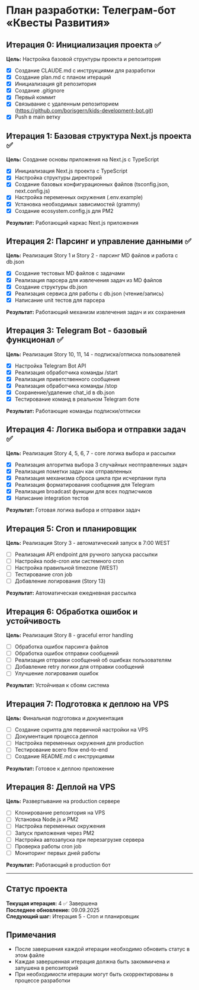 # План разработки: Телеграм-бот «Квесты Развития»

## Итерация 0: Инициализация проекта ✅
**Цель:** Настройка базовой структуры проекта и репозитория

- [x] Создание CLAUDE.md с инструкциями для разработки
- [x] Создание plan.md с планом итераций
- [x] Инициализация git репозитория
- [x] Создание .gitignore
- [x] Первый коммит
- [x] Связывание с удаленным репозиторием (https://github.com/borisgern/kids-development-bot.git)
- [x] Push в main ветку

## Итерация 1: Базовая структура Next.js проекта ✅
**Цель:** Создание основы приложения на Next.js с TypeScript

- [x] Инициализация Next.js проекта с TypeScript
- [x] Настройка структуры директорий
- [x] Создание базовых конфигурационных файлов (tsconfig.json, next.config.js)
- [x] Настройка переменных окружения (.env.example)
- [x] Установка необходимых зависимостей (grammy)
- [x] Создание ecosystem.config.js для PM2

**Результат:** Работающий каркас Next.js приложения

## Итерация 2: Парсинг и управление данными ✅
**Цель:** Реализация Story 1 и Story 2 - парсинг MD файлов и работа с db.json

- [x] Создание тестовых MD файлов с задачами
- [x] Реализация парсера для извлечения задач из MD файлов
- [x] Создание структуры db.json
- [x] Реализация сервиса для работы с db.json (чтение/запись)
- [x] Написание unit тестов для парсера

**Результат:** Работающий механизм извлечения задач и их сохранения

## Итерация 3: Telegram Bot - базовый функционал ✅
**Цель:** Реализация Story 10, 11, 14 - подписка/отписка пользователей

- [x] Настройка Telegram Bot API
- [x] Реализация обработчика команды /start
- [x] Реализация приветственного сообщения
- [x] Реализация обработчика команды /stop
- [x] Сохранение/удаление chat_id в db.json
- [x] Тестирование команд в реальном Telegram боте

**Результат:** Работающие команды подписки/отписки

## Итерация 4: Логика выбора и отправки задач ✅
**Цель:** Реализация Story 4, 5, 6, 7 - core логика выбора и рассылки

- [x] Реализация алгоритма выбора 3 случайных неотправленных задач
- [x] Реализация пометки задач как отправленных
- [x] Реализация механизма сброса цикла при исчерпании пула
- [x] Реализация форматирования сообщения для Telegram
- [x] Реализация broadcast функции для всех подписчиков
- [x] Написание integration тестов

**Результат:** Готовая логика выбора и отправки задач

## Итерация 5: Cron и планировщик
**Цель:** Реализация Story 3 - автоматический запуск в 7:00 WEST

- [ ] Реализация API endpoint для ручного запуска рассылки
- [ ] Настройка node-cron или системного cron
- [ ] Настройка правильной timezone (WEST)
- [ ] Тестирование cron job
- [ ] Добавление логирования (Story 13)

**Результат:** Автоматическая ежедневная рассылка

## Итерация 6: Обработка ошибок и устойчивость
**Цель:** Реализация Story 8 - graceful error handling

- [ ] Обработка ошибок парсинга файлов
- [ ] Обработка ошибок отправки сообщений
- [ ] Реализация отправки сообщений об ошибках пользователям
- [ ] Добавление retry логики для отправки сообщений
- [ ] Улучшение логирования ошибок

**Результат:** Устойчивая к сбоям система

## Итерация 7: Подготовка к деплою на VPS
**Цель:** Финальная подготовка и документация

- [ ] Создание скрипта для первичной настройки на VPS
- [ ] Документация процесса деплоя
- [ ] Настройка переменных окружения для production
- [ ] Тестирование всего flow end-to-end
- [ ] Создание README.md с инструкциями

**Результат:** Готовое к деплою приложение

## Итерация 8: Деплой на VPS
**Цель:** Развертывание на production сервере

- [ ] Клонирование репозитория на VPS
- [ ] Установка Node.js и PM2
- [ ] Настройка переменных окружения
- [ ] Запуск приложения через PM2
- [ ] Настройка автозапуска при перезагрузке сервера
- [ ] Проверка работы cron job
- [ ] Мониторинг первых дней работы

**Результат:** Работающий в production бот

---

## Статус проекта

**Текущая итерация:** 4 ✅ Завершена  
**Последнее обновление:** 09.09.2025  
**Следующий шаг:** Итерация 5 - Cron и планировщик

## Примечания

- После завершения каждой итерации необходимо обновить статус в этом файле
- Каждая завершенная итерация должна быть закоммичена и запушена в репозиторий
- При необходимости итерации могут быть скорректированы в процессе разработки